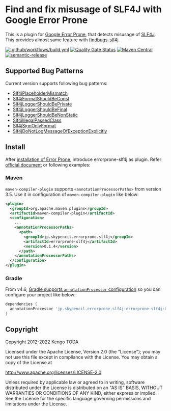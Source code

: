 # Find and fix misusage of SLF4J with Google Error Prone

This is a plugin for [Google Error Prone](http://errorprone.info/), that detects misusage of [SLF4J](https://www.slf4j.org/).
This provides almost same feature with [findbugs-slf4j](https://github.com/KengoTODA/findbugs-slf4j).

[![.github/workflows/build.yml](https://github.com/KengoTODA/errorprone-slf4j/actions/workflows/build.yml/badge.svg?branch=master)](https://github.com/KengoTODA/errorprone-slf4j/actions/workflows/build.yml)
[![Quality Gate Status](https://sonarcloud.io/api/project_badges/measure?project=jp.skypencil.errorprone.slf4j%3Aerrorprone-slf4j&metric=alert_status)](https://sonarcloud.io/dashboard?id=jp.skypencil.errorprone.slf4j%3Aerrorprone-slf4j)
[![Maven Central](https://maven-badges.herokuapp.com/maven-central/jp.skypencil.errorprone.slf4j/errorprone-slf4j/badge.svg)](https://maven-badges.herokuapp.com/maven-central/jp.skypencil.errorprone.slf4j/errorprone-slf4j)
[![semantic-release](https://img.shields.io/badge/%20%20%F0%9F%93%A6%F0%9F%9A%80-semantic--release-e10079.svg)](https://github.com/semantic-release/semantic-release)

## Supported Bug Patterns

Current version supports following bug patterns:

* [Slf4jPlaceholderMismatch](https://github.com/KengoTODA/findbugs-slf4j#slf4j_place_holder_mismatch)
* [Slf4jFormatShouldBeConst](https://github.com/KengoTODA/findbugs-slf4j#slf4j_format_should_be_const)
* [Slf4jLoggerShouldBePrivate](https://github.com/KengoTODA/findbugs-slf4j#slf4j_logger_should_be_private)
* [Slf4jLoggerShouldBeFinal](https://github.com/KengoTODA/findbugs-slf4j#slf4j_logger_should_be_final)
* [Slf4jLoggerShouldBeNonStatic](https://github.com/KengoTODA/findbugs-slf4j#slf4j_logger_should_be_non_static)
* [Slf4jIllegalPassedClass](https://github.com/KengoTODA/findbugs-slf4j#slf4j_illegal_passed_class)
* [Slf4jSignOnlyFormat](https://github.com/KengoTODA/findbugs-slf4j#slf4j_sign_only_format)
* [Slf4jDoNotLogMessageOfExceptionExplicitly](https://github.com/KengoTODA/findbugs-slf4j#slf4j_manually_provided_message)

## Install

After [installation of Error Prone](https://errorprone.info/docs/installation), introduce errorprone-slf4j as plugin. Refer [official document](https://errorprone.info/docs/plugins#build-system-support) or following examples:

### Maven

`maven-compiler-plugin` supports `<annotationProcessorPaths>` from version 3.5. Use it in configuration of `maven-compiler-plugin` like below:

```xml
<plugin>
  <groupId>org.apache.maven.plugins</groupId>
  <artifactId>maven-compiler-plugin</artifactId>
  <configuration>
    ...
    <annotationProcessorPaths>
      <path>
        <groupId>jp.skypencil.errorprone.slf4j</groupId>
        <artifactId>errorprone-slf4j</artifactId>
        <version>0.1.4</version>
      </path>
    </annotationProcessorPaths>
  </configuration>
</plugin>
```

### Gradle

From v4.6, [Gradle supports `annotationProcessor` configuration](https://docs.gradle.org/4.6/release-notes.html#convenient-declaration-of-annotation-processor-dependencies) so you can configure your project like below:

```groovy
dependencies {
  annotationProcessor 'jp.skypencil.errorprone.slf4j:errorprone-slf4j:0.1.4'
}
```

## Copyright

Copyright 2012-2022 Kengo TODA

Licensed under the Apache License, Version 2.0 (the "License");
you may not use this file except in compliance with the License.
You may obtain a copy of the License at

http://www.apache.org/licenses/LICENSE-2.0

Unless required by applicable law or agreed to in writing, software
distributed under the License is distributed on an "AS IS" BASIS,
WITHOUT WARRANTIES OR CONDITIONS OF ANY KIND, either express or implied.
See the License for the specific language governing permissions and
limitations under the License.

